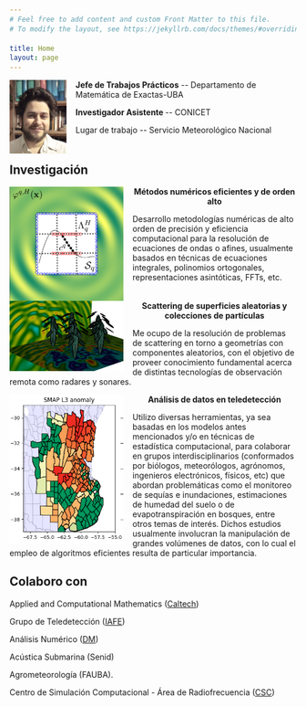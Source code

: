 ```yaml
---
# Feel free to add content and custom Front Matter to this file.
# To modify the layout, see https://jekyllrb.com/docs/themes/#overriding-theme-defaults

title: Home
layout: page
---
```


<img src="images/face2020.jpeg" width=100 height=auto align=center style="float:left; margin-right: 16px;">
<p><b>Jefe de Trabajos Prácticos</b> -- Departamento de Matemática de Exactas-UBA</p>
<p> <b>Investigador Asistente </b> -- CONICET </p>
<p> Lugar de trabajo -- Servicio Meteorológico Nacional</p>
<p style="clear:left;"></p>

## Investigación

<img src="images/field_approx.png" width=200px height=auto align=center style="float:left; margin-right: 16px;">
<p align="center"><b> Métodos numéricos eficientes y de orden alto </b> </p>
<p> Desarrollo metodologías numéricas de alto orden de precisión y eficiencia computacional para la resolución de ecuaciones de ondas o afines, usualmente basados en técnicas de ecuaciones integrales, polinomios ortogonales, representaciones asintóticas, FFTs, etc. </p>
<p style="clear:left;"></p>

<img src="images/palmeras_zoom.png" width=200px height=auto align=center style="float:left; margin-right: 16px;">
<p align="center"><b> Scattering de superficies aleatorias y colecciones de partículas </b> </p>
<p> Me ocupo de la resolución de problemas de scattering en torno a geometrías con componentes aleatorios, con el objetivo de proveer conocimiento fundamental acerca de distintas tecnologías de observación remota como radares y sonares.</p>
<p style="clear:left;"></p>

<img src="images/sensordata.png" width=200px height=auto align=center style="float:left; margin-right: 16px;">
<p align="center"><b> Análisis de datos en teledetección </b> </p>
<p>  Utilizo diversas herramientas, ya sea basadas en los modelos antes mencionados y/o en técnicas de estadística computacional, para colaborar en grupos interdisciplinarios (conformados por biólogos, meteorólogos, agrónomos, ingenieros electrónicos, físicos, etc) que abordan  problemáticas como el monitoreo de sequías e inundaciones, estimaciones de humedad del suelo o de evapotranspiración en bosques, entre otros temas de interés. Dichos estudios usualmente involucran la manipulación de grandes volúmenes de datos, con lo cual el empleo de algoritmos eficientes resulta de particular importancia.  </p>
<p style="clear:left;"></p>

## Colaboro con

<p>Applied and Computational Mathematics (<a href="http://www.its.caltech.edu/~obruno/">Caltech</a>)</p>

<p>Grupo de Teledetección (<a href="http://www.iafe.uba.ar/wordpress/">IAFE</a>)</p>

<p>Análisis Numérico (<a href="http://mate.dm.uba.ar/~rduran/research_group/participants.html">DM</a>) </p>

<p>Acústica Submarina (Senid) </p>

<p>Agrometeorología (FAUBA).</p>

<p>Centro de Simulación Computacional - Área de Radiofrecuencia (<a href="http://csc.conicet.gov.ar/">CSC</a>)</p>


